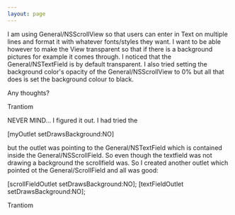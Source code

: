 ```yaml
---
layout: page
---
```


I am using General/NSScrollView so that users can enter in Text on multiple lines and format it with whatever fonts/styles they want.
I want to be able however to make the View transparent so that if there is a background pictures for example it comes through.
I noticed that the General/NSTextField is by default transparent. I also tried setting the background color's opacity of the General/NSScrollView to 0% but all that does is set the background colour to black.

Any thoughts?

Trantiom


NEVER MIND... I figured it out.
I had tried the

[myOutlet setDrawsBackground:NO]

but the outlet was pointing to the General/NSTextField which is contained inside the General/NSScrollField. So even though the textfield was not drawing a background the scrollfield was. So I created another outlet which pointed ot the General/ScrollField and all was good:

[scrollFieldOutlet setDrawsBackground:NO];
[textFieldOutlet setDrawsBackground:NO];

Trantiom